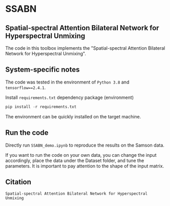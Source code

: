 # SSABN
## Spatial-spectral Attention Bilateral Network for Hyperspectral Unmixing
The code in this toolbox implements the "Spatial-spectral Attention Bilateral Network for Hyperspectral Unmixing". 

## System-specific notes
The code was tested in the environment of `Python 3.8` and `tensorflow==2.4.1`.

Install `requirements.txt` dependency package (environment)
```python
pip install -r requirements.txt
```
The environment can be quickly installed on the target machine.

## Run the code
Directly run `SSABN_demo.ipynb` to reproduce the results on the Samson data.

If you want to run the code on your own data, you can change the input accordingly, place the data under the Dataset folder, and tune the parameters. It is important to pay attention to the shape of the input matrix.

## Citation
```
Spatial-spectral Attention Bilateral Network for Hyperspectral Unmixing
```
